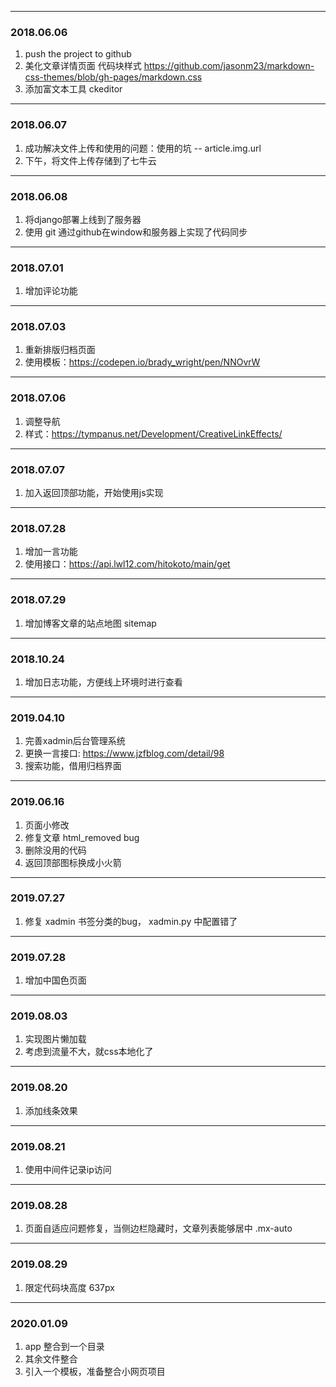 
------
### 2018.06.06
1. push the project to github
2. 美化文章详情页面 代码块样式 https://github.com/jasonm23/markdown-css-themes/blob/gh-pages/markdown.css
3. 添加富文本工具 ckeditor



-------
### 2018.06.07
1. 成功解决文件上传和使用的问题：使用的坑 -- article.img.url
2. 下午，将文件上传存储到了七牛云

----
### 2018.06.08
1. 将django部署上线到了服务器
2. 使用 git 通过github在window和服务器上实现了代码同步

-----
### 2018.07.01
1. 增加评论功能

----
### 2018.07.03
1. 重新排版归档页面
2. 使用模板：https://codepen.io/brady_wright/pen/NNOvrW 

----
### 2018.07.06
1. 调整导航
2. 样式：https://tympanus.net/Development/CreativeLinkEffects/

---
### 2018.07.07
1. 加入返回顶部功能，开始使用js实现

---
### 2018.07.28
1. 增加一言功能
2. 使用接口：https://api.lwl12.com/hitokoto/main/get

---

### 2018.07.29
1. 增加博客文章的站点地图 sitemap

---

### 2018.10.24
1. 增加日志功能，方便线上环境时进行查看

---

### 2019.04.10
1. 完善xadmin后台管理系统
2. 更换一言接口: https://www.jzfblog.com/detail/98
3. 搜索功能，借用归档界面

---
### 2019.06.16
1. 页面小修改
2. 修复文章 html_removed bug
3. 删除没用的代码
4. 返回顶部图标换成小火箭

---
### 2019.07.27
1. 修复 xadmin 书签分类的bug， xadmin.py 中配置错了

---
### 2019.07.28
1. 增加中国色页面

---
### 2019.08.03
1. 实现图片懒加载
2. 考虑到流量不大，就css本地化了

---
### 2019.08.20
1. 添加线条效果

---
### 2019.08.21
1. 使用中间件记录ip访问

---
### 2019.08.28
1. 页面自适应问题修复，当侧边栏隐藏时，文章列表能够居中 .mx-auto

---
### 2019.08.29
1. 限定代码块高度 637px

---
### 2020.01.09
1. app 整合到一个目录
2. 其余文件整合
3. 引入一个模板，准备整合小网页项目